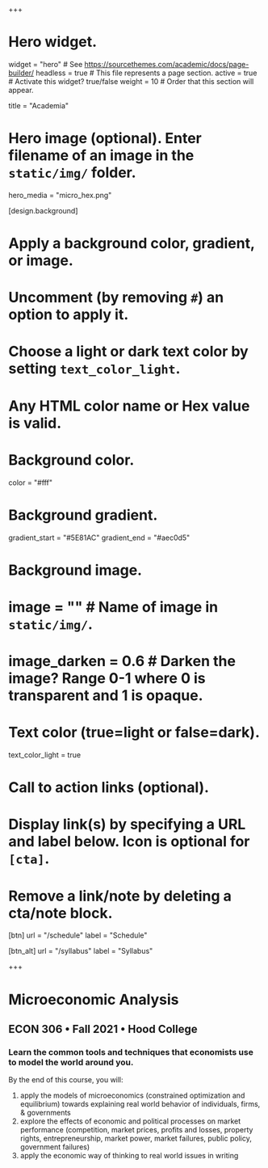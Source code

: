+++
# Hero widget.
widget = "hero"  # See https://sourcethemes.com/academic/docs/page-builder/
headless = true  # This file represents a page section.
active = true  # Activate this widget? true/false
weight = 10  # Order that this section will appear.

title = "Academia"

# Hero image (optional). Enter filename of an image in the `static/img/` folder.
hero_media = "micro_hex.png"

[design.background]
  # Apply a background color, gradient, or image.
  #   Uncomment (by removing `#`) an option to apply it.
  #   Choose a light or dark text color by setting `text_color_light`.
  #   Any HTML color name or Hex value is valid.

  # Background color.
  color = "#fff"
  
  # Background gradient.
   gradient_start = "#5E81AC"
   gradient_end = "#aec0d5"
  
  # Background image.
  # image = ""  # Name of image in `static/img/`.
  # image_darken = 0.6  # Darken the image? Range 0-1 where 0 is transparent and 1 is opaque.

  # Text color (true=light or false=dark).
  text_color_light = true

# Call to action links (optional).
#   Display link(s) by specifying a URL and label below. Icon is optional for `[cta]`.
#   Remove a link/note by deleting a cta/note block.
[btn]
  url = "/schedule"
  label = "Schedule"
  
[btn_alt]
  url = "/syllabus"
  label = "Syllabus"

+++

# Microeconomic Analysis

## ECON 306 • Fall 2021 • Hood College

### Learn the common tools and techniques that economists use to model the world around you.

By the end of this course, you will:

1. apply the models of microeconomics (constrained optimization and equilibrium) towards explaining real world behavior of individuals, firms, & governments
2. explore the effects of economic and political processes on market performance (competition, market prices, profits and losses, property rights, entrepreneurship, market power, market failures, public policy, government failures)
3. apply the economic way of thinking to real world issues in writing